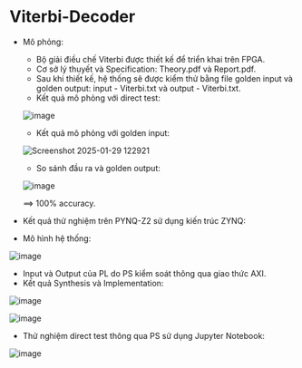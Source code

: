 # Viterbi-Decoder

* Mô phỏng:
  - Bộ giải điều chế Viterbi được thiết kế để triển khai trên FPGA.
  - Cơ sở lý thuyết và Specification: Theory.pdf và Report.pdf.
  - Sau khi thiết kế, hệ thống sẽ được kiểm thử bằng file golden input và golden output: input - Viterbi.txt và output - Viterbi.txt.
  - Kết quả mô phỏng với direct test:
  
  ![image](https://github.com/user-attachments/assets/e12d44ea-89e4-4b1d-8a82-20a32c55ca02)
  
  - Kết quả mô phỏng với golden input:

  ![Screenshot 2025-01-29 122921](https://github.com/user-attachments/assets/20ae8705-4091-4d48-86b0-e7d3152180bb)

  - So sánh đầu ra và golden output:

  ![image](https://github.com/user-attachments/assets/8e31b691-418b-4c80-815d-b7eb3b3e5920)

  ==> 100% accuracy.

*  Kết quả thử nghiệm trên PYNQ-Z2 sử dụng kiến trúc ZYNQ:
  
  - Mô hình hệ thống:

  ![image](https://github.com/user-attachments/assets/8a4de453-3713-470f-8a2f-ec05817d4747)

  - Input và Output của PL do PS kiểm soát thông qua giao thức AXI.
  - Kết quả Synthesis và Implementation:

  ![image](https://github.com/user-attachments/assets/1f079f18-ad19-4da5-8f6f-d540b62ac560)

  ![image](https://github.com/user-attachments/assets/ed46aa2b-3fcc-4702-b147-0adc947a5de3)

  - Thử nghiệm direct test thông qua PS sử dụng Jupyter Notebook:

  ![image](https://github.com/user-attachments/assets/7da7c70c-901e-4f00-ade8-5b9c64041245)







    
